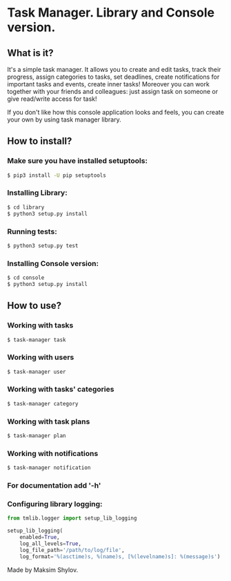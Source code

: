 # Task Manager. Library and Console version. #

## What is it? ##

It's a simple task manager. It allows you to create and edit tasks, track their progress, assign categories to tasks, set deadlines, create notifications for important tasks and events, create inner tasks! Moreover you can work together with your friends and colleagues: just assign task on someone or give read/write access for task!

If you don't like how this console application looks and feels, you can create your own by using task manager library.

## How to install? ##

### Make sure you have installed setuptools: ###

```bash
$ pip3 install -U pip setuptools 
```

### Installing Library: ###

```bash
$ cd library
$ python3 setup.py install
```

### Running tests: ###
```bash
$ python3 setup.py test
```

### Installing Console version: ###
```bash
$ cd console
$ python3 setup.py install
```

## How to use? ##

### Working with tasks ###
```bash
$ task-manager task
```

### Working with users ###
```bash
$ task-manager user
```

### Working with tasks' categories ###
```bash
$ task-manager category
```

### Working with task plans ###
```bash
$ task-manager plan
```

### Working with notifications ###
```bash
$ task-manager notification
```

### For documentation add '-h' ###


### Configuring library logging: ###
```python
from tmlib.logger import setup_lib_logging

setup_lib_logging(
	enabled=True,
	log_all_levels=True,
	log_file_path='/path/to/log/file',
	log_format='%(asctime)s, %(name)s, [%(levelname)s]: %(message)s')
```

Made by Maksim Shylov.
